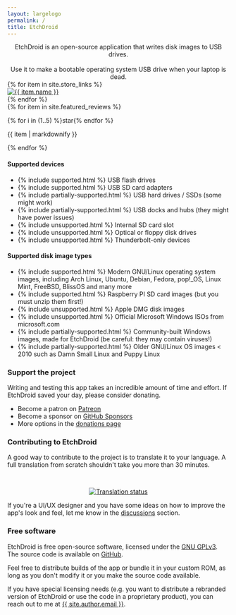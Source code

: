 ```yaml
---
layout: largelogo
permalink: /
title: EtchDroid
---
```


<div style="text-align: center;">
EtchDroid is an open-source application that writes disk images to USB drives.
<br><br>
Use it to make a bootable operating system USB drive when your laptop is dead.
</div>

<section class="store-links">
{% for item in site.store_links %}
    <div class="store-link">
        <a href="{{ item.link }}" target="_blank" rel="noopener">
            <img src="{{ item.button }}" alt="{{ item.name }}">
        </a>
    </div>
{% endfor %}
</section>

<section class="featured-reviews">
{% for item in site.featured_reviews %}
    <div class="featured-review card">
        <p>
            {% for i in (1..5) %}<span class="material-symbols-outlined partially-supported-yellow">star</span>{% endfor %}
        </p>
        <p>{{ item | markdownify }}</p>
    </div>
{% endfor %}
</section>

#### Supported devices

- {% include supported.html %} USB flash drives
- {% include supported.html %} USB SD card adapters
- {% include partially-supported.html %} USB hard drives / SSDs (some might work)
- {% include partially-supported.html %} USB docks and hubs (they might have power issues)
- {% include unsupported.html %} Internal SD card slot
- {% include unsupported.html %} Optical or floppy disk drives
- {% include unsupported.html %} Thunderbolt-only devices

#### Supported disk image types

- {% include supported.html %} Modern GNU/Linux operating system images, including Arch Linux, Ubuntu, Debian, Fedora, pop!\_OS,
  Linux Mint, FreeBSD, BlissOS and many more
- {% include supported.html %} Raspberry PI SD card images (but you must unzip them first!)
- {% include unsupported.html %} Apple DMG disk images
- {% include unsupported.html %} Official Microsoft Windows ISOs from microsoft.com
- {% include partially-supported.html %} Community-built Windows images, made for EtchDroid (be careful: they may contain viruses!)
- {% include partially-supported.html %} Older GNU/Linux OS images < 2010 such as Damn Small Linux and Puppy Linux

### Support the project

Writing and testing this app takes an incredible amount of time and effort. If
EtchDroid saved your day, please consider donating.

- Become a patron on <a href="https://www.patreon.com/depau" target="_blank" rel="noopener">Patreon</a>
- Become a sponsor on <a href="https://github.com/sponsors/depau" target="_blank" rel="noopener">GitHub Sponsors</a>
- More options in the <a href="{{ site.baseurl }}/donate/">donations page</a>

### Contributing to EtchDroid

A good way to contribute to the project is to translate it to your language. A
full translation from scratch shouldn't take you more than 30 minutes.

<div style="text-align: center; padding-top: 30px;">
<a href="https://hosted.weblate.org/engage/etchdroid/">
<img src="https://hosted.weblate.org/widget/etchdroid/horizontal-auto.svg" alt="Translation status" />
</a>
</div>

If you're a UI/UX designer and you have some ideas on how to improve the app's
look and feel, let me know in the
<a href="{{ site.github }}/discussions" target="_blank" rel="noopener">discussions</a>
section.

### Free software

EtchDroid is free open-source software, licensed under the
<a href="https://www.gnu.org/licenses/gpl-3.0.en.html" target="_blank" rel="noopener">GNU GPLv3</a>. The source code is available on
<a href="{{ site.github }}" target="_blank" rel="noopener">GitHub</a>.

Feel free to distribute builds of the app or bundle it in your custom ROM, as
long as you don't modify it or you make the source code available.

If you have special licensing needs (e.g. you want to distribute a rebranded
version of EtchDroid or use the code in a proprietary product), you can reach
out to me at
<a href="mailto:{{ site.author.email }}">{{ site.author.email }}</a>.
